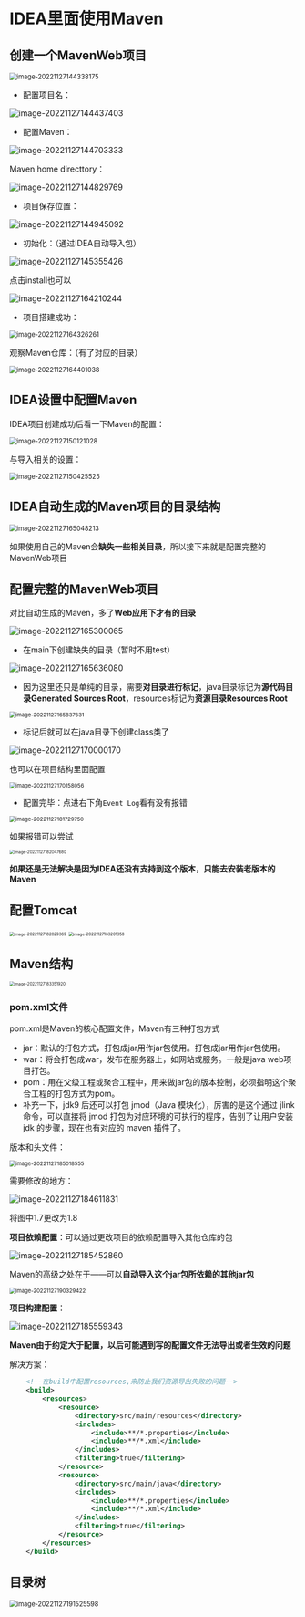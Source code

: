 # IDEA里面使用Maven

## 创建一个MavenWeb项目

<img src="img/5.IDEA里面使用Maven/image-20221127144338175.png" alt="image-20221127144338175" style="zoom:80%;" />

- 配置项目名：

![image-20221127144437403](img/5.IDEA里面使用Maven/image-20221127144437403.png)

- 配置Maven：

![image-20221127144703333](img/5.IDEA里面使用Maven/image-20221127144703333.png)

Maven home directtory：

![image-20221127144829769](img/5.IDEA里面使用Maven/image-20221127144829769.png)

- 项目保存位置：

![image-20221127144945092](img/5.IDEA里面使用Maven/image-20221127144945092.png)

- 初始化：（通过IDEA自动导入包）

![image-20221127145355426](img/5.IDEA里面使用Maven/image-20221127145355426.png)

点击install也可以

![image-20221127164210244](img/5.IDEA里面使用Maven/image-20221127164210244.png)

- 项目搭建成功：

<img src="img/5.IDEA里面使用Maven/image-20221127164326261.png" alt="image-20221127164326261" style="zoom: 80%;" />

观察Maven仓库：（有了对应的目录）

<img src="img/5.IDEA里面使用Maven/image-20221127164401038.png" alt="image-20221127164401038" style="zoom:80%;" />

## IDEA设置中配置Maven

IDEA项目创建成功后看一下Maven的配置：

<img src="img/5.IDEA里面使用Maven/image-20221127150121028.png" alt="image-20221127150121028" style="zoom:80%;" />

与导入相关的设置：

<img src="img/5.IDEA里面使用Maven/image-20221127150425525.png" alt="image-20221127150425525" style="zoom:80%;" />

## IDEA自动生成的Maven项目的目录结构

<img src="img/5.IDEA里面使用Maven/image-20221127165048213.png" alt="image-20221127165048213" style="zoom:80%;" />

如果使用自己的Maven会**缺失一些相关目录**，所以接下来就是配置完整的MavenWeb项目

## 配置完整的MavenWeb项目

对比自动生成的Maven，多了**Web应用下才有的目录**

![image-20221127165300065](img/5.IDEA里面使用Maven/image-20221127165300065.png)

- 在main下创建缺失的目录（暂时不用test）

![image-20221127165636080](img/5.IDEA里面使用Maven/image-20221127165636080.png)

- 因为这里还只是单纯的目录，需要**对目录进行标记**，java目录标记为**源代码目录Generated Sources Root**，resources标记为**资源目录Resources Root**

<img src="img/5.IDEA里面使用Maven/image-20221127165837631.png" alt="image-20221127165837631" style="zoom: 67%;" />

- 标记后就可以在java目录下创建class类了

![image-20221127170000170](img/5.IDEA里面使用Maven/image-20221127170000170.png)

也可以在项目结构里面配置

<img src="img/5.IDEA里面使用Maven/image-20221127170158056.png" alt="image-20221127170158056" style="zoom: 67%;" />

- 配置完毕：点进右下角`Event Log`看有没有报错

<img src="img/5.IDEA里面使用Maven/image-20221127181729750.png" alt="image-20221127181729750" style="zoom:67%;" />

如果报错可以尝试

<img src="img/5.IDEA里面使用Maven/image-20221127182047680.png" alt="image-20221127182047680" style="zoom:50%;" />

**如果还是无法解决是因为IDEA还没有支持到这个版本，只能去安装老版本的Maven**

## 配置Tomcat

<img src="img/5.IDEA里面使用Maven/image-20221127182829369.png" alt="image-20221127182829369" style="zoom: 50%;" />

<img src="img/5.IDEA里面使用Maven/image-20221127183201358.png" alt="image-20221127183201358" style="zoom: 50%;" />

## Maven结构

<img src="img/5.IDEA里面使用Maven/image-20221127183351920.png" alt="image-20221127183351920" style="zoom:50%;" />

### pom.xml文件

pom.xml是Maven的核心配置文件，Maven有三种打包方式

- jar：默认的打包方式，打包成jar用作jar包使用。打包成jar用作jar包使用。
- war：将会打包成war，发布在服务器上，如网站或服务。一般是java web项目打包。
- pom：用在父级工程或聚合工程中，用来做jar包的版本控制，必须指明这个聚合工程的打包方式为pom。
- 补充一下，jdk9 后还可以打包 jmod（Java 模块化），厉害的是这个通过 jlink 命令，可以直接将 jmod 打包为对应环境的可执行的程序，告别了让用户安装 jdk 的步骤，现在也有对应的 maven 插件了。

版本和头文件：

<img src="img/5.IDEA里面使用Maven/image-20221127185018555.png" alt="image-20221127185018555" style="zoom:67%;" />

需要修改的地方：

![image-20221127184611831](img/5.IDEA里面使用Maven/image-20221127184611831.png)

将图中1.7更改为1.8

**项目依赖配置**：可以通过更改项目的依赖配置导入其他仓库的包

<img src="img/5.IDEA里面使用Maven/image-20221127185452860.png" alt="image-20221127185452860"  />

Maven的高级之处在于——可以**自动导入这个jar包所依赖的其他jar包**

<img src="img/5.IDEA里面使用Maven/image-20221127190329422.png" alt="image-20221127190329422" style="zoom:67%;" />

**项目构建配置**：

![image-20221127185559343](img/5.IDEA里面使用Maven/image-20221127185559343.png)

**Maven由于约定大于配置，以后可能遇到写的配置文件无法导出或者生效的问题**

解决方案：

```xml
	<!--在build中配置resources,来防止我们资源导出失败的问题-->
	<build>
        <resources>
            <resource>
                <directory>src/main/resources</directory>
                <includes>
                    <include>**/*.properties</include>
                    <include>**/*.xml</include>
                </includes>
                <filtering>true</filtering>
            </resource>
            <resource>
                <directory>src/main/java</directory>
                <includes>
                    <include>**/*.properties</include>
                    <include>**/*.xml</include>
                </includes>
                <filtering>true</filtering>
            </resource>
        </resources>
    </build>
```

## 目录树

<img src="img/5.IDEA里面使用Maven/image-20221127191525598.png" alt="image-20221127191525598" style="zoom:80%;" />

